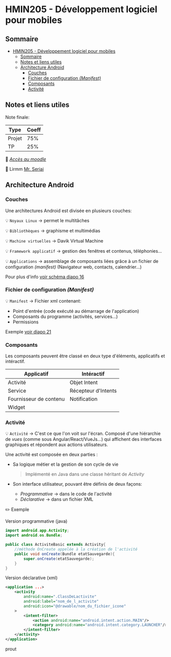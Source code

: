 # HMIN205 - Développement logiciel pour mobiles

## Sommaire

- [HMIN205 - Développement logiciel pour mobiles](#hmin205---développement-logiciel-pour-mobiles)
	- [Sommaire](#sommaire)
	- [Notes et liens utiles](#notes-et-liens-utiles)
	- [Architecture Android](#architecture-android)
		- [Couches](#couches)
		- [Fichier de configuration *(Manifest)*](#fichier-de-configuration-manifest)
		- [Composants](#composants)
		- [Activité](#activité)

## Notes et liens utiles

Note finale:

| Type   | Coeff |
| ------ | ----- |
| Projet | 75%   |
| TP     | 25%   |

:link: [*Accès au moodle*](https://moodle.umontpellier.fr/course/view.php?id=5886 "Accèder au moodle")

:link: Lirmm [Mr. Seriai](https://www.lirmm.fr/~seriai/index.php?n=Enseignement.Activit%e9sDenseignement)

## Architecture Android

### Couches

Une architectures Android est divisée en plusieurs couches:

:bulb: `Noyaux Linux` &rarr; permet le multitâches

:bulb: `Bibliothèques` &rarr; graphisme et multimédias

:bulb: `Machine virtuelles` &rarr; Davik Virtual Machine

:bulb: `Framework applicatif` &rarr; gestion des fenêtres et contenus, téléphonies...

:bulb: `Applications` &rarr; assemblage de composants liées grâce à un fichier de configuration *(manifest)* (Navigateur web, contacts, calendrier...)

Pour plus d'info [voir schéma diapo 16](https://github.com/DocAmaroo/M1Aigle/blob/master/s2/HMIN205/cours/Cours1_2021.pdf)

### Fichier de configuration *(Manifest)*

:bulb: `Manifest` &rarr; Fichier xml contenant:

- Point d'entrée (code exécuté au démarrage de l'application)
- Composants du programme (activités, services...)
- Permissions

Exemple [voir diapo 21](https://github.com/DocAmaroo/M1Aigle/blob/master/s2/HMIN205/cours/Cours1_2021.pdf)

### Composants
Les composants peuvent être classé en deux type d'éléments, applicatifs et intéractif.

| Applicatif             | Intéractif          |
| ---------------------- | ------------------- |
| Activité               | Objet Intent        |
| Service                | Récepteur d'Intents |
| Fournisseur de contenu | Notification        |
| Widget                 |                     |

### Activité

:bulb: `Activité` &rarr; C'est ce que l'on voit sur l'écran. Composé d'une hiérarchie de *vues* (comme sous Angular/React/VueJs...) qui affichent des interfaces graphiques et répondent aux actions utilisateurs.

Une activité est composée en deux parties :

- Sa logique métier et la gestion de son cycle de vie
  > Implémenté en Java dans une classe héritant de *Activity*

- Son interface utilisateur, pouvant être définis de deux façons:
  - *Programmative* &rarr; dans le code de l'activité
  - *Déclarative* &rarr; dans un fichier XML

:pencil2: Exemple

Version programmative (java)
```java
import android.app.Activity;
import android.os.Bundle;

public class ActiviteBasic extends Activity{
	//méthode OnCreate appelée à la création de l'activité 
	public void onCreate(Bundle etatSauvegarde){
		super.onCreate(etatSauvegarde); 
	}
}
```

Version déclarative (xml)
```xml
<application ...>
	<activity 
		android:name=".ClassDeLactivite"
		android:label="nom_de_l_activite"
		android:icon="@drawable/nom_du_fichier_icone"
	>
		<intent-filter>
			<action android:name="android.intent.action.MAIN"/>
			<category android:name="android.intent.category.LAUNCHER"/>
		</intent-filter>
	</activity>
</application>
```

prout